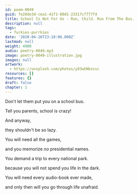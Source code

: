```yaml
---
id: poem-0049
guid: fe28de3d-cea1-41f1-80d1-23317cf777f4
title: School Is Not For Us - Run, Child. Run From The Bus.
description: null
tags:
  - furkies-purrkies
date: '2020-04-26T23:10:06.000Z'
lastmod: null
weight: 4900
audio: poetry-0049.mp3
image: poetry-0049-illustration.jpg
images: null
artwork:
  - https://unsplash.com/photos/yO3whNbzxsc
resources: []
features: {}
draft: false
chapter: 1
---
```


Don't let them put you on a school bus.

Tell you parents, school is crazy!

And anyway,

they shouldn't be so lazy.

You will need all the games,

and you memorize *no* presidential names.

You demand a trip to every national park.

because you will not spend you life in the dark.

You will need every audio-book ever made,

and only then will you go through life unafraid.
